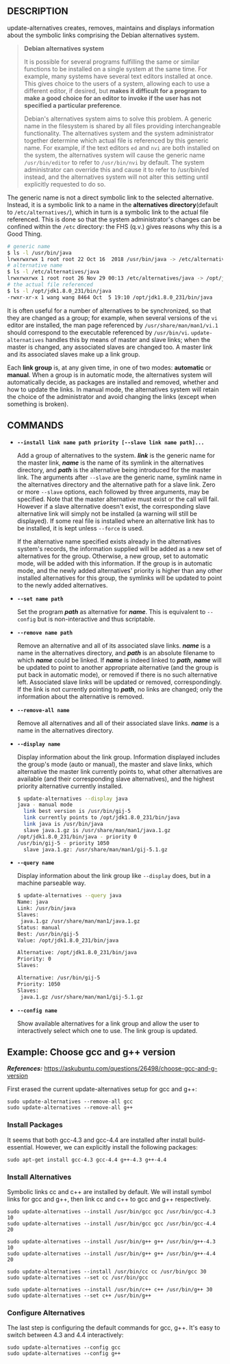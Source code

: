 ## DESCRIPTION

update-alternatives creates, removes, maintains and displays information about the symbolic links comprising the Debian alternatives system.

> **Debian alternatives system**
> 
> It is possible for several programs fulfilling the same or similar functions to be installed on a single system at the same time.  For example, many systems have several text editors installed at once. This gives choice to the users of a system, allowing each to use a different editor, if desired, but **makes it difficult for a program to make a good choice for an editor to invoke if the user has not specified a particular preference**.
> 
> Debian's alternatives system aims to solve this problem. A generic name in the filesystem is shared by all files providing interchangeable functionality. The alternatives system and the system administrator together determine which actual file is referenced by this generic name. For example, if the text editors `ed` and `nvi` are both installed on the system, the alternatives system will cause the generic name `/usr/bin/editor` to refer to `/usr/bin/nvi` by default. The system administrator can override this and cause it to refer to /usr/bin/ed instead, and the alternatives system will not alter this setting until explicitly requested to do so.

The generic name is not a direct symbolic link to the selected alternative. Instead, it is a symbolic link to a name in the **alternatives directory**(default to `/etc/alternatives/`), which in turn is a symbolic link to the actual file referenced. This is done so that the system administrator's changes can be confined within the `/etc` directory: the FHS (q.v.) gives reasons why this is a Good Thing.

```bash
# generic name
$ ls -l /usr/bin/java
lrwxrwxrwx 1 root root 22 Oct 16  2018 /usr/bin/java -> /etc/alternatives/java
# alternative name
$ ls -l /etc/alternatives/java
lrwxrwxrwx 1 root root 26 Nov 29 00:13 /etc/alternatives/java -> /opt/jdk1.8.0_231/bin/java
# the actual file referenced
$ ls -l /opt/jdk1.8.0_231/bin/java
-rwxr-xr-x 1 wang wang 8464 Oct  5 19:10 /opt/jdk1.8.0_231/bin/java
```

It is often useful for a number of alternatives to be synchronized, so that they are changed as a group; for example, when several versions of the `vi` editor are installed, the man page referenced by `/usr/share/man/man1/vi.1` should correspond to the executable referenced by `/usr/bin/vi`. `update-alternatives` handles this by means of master and slave links; when the master is changed, any associated slaves are changed too. A master link and its associated slaves make up a link group.

Each **link group** is, at any given time, in one of two modes: **automatic** or **manual**. When a group is in automatic mode, the alternatives system will automatically decide, as packages are installed and removed, whether and how to update the links. In manual mode, the alternatives system will retain the choice of the administrator and avoid changing the links (except when something is broken).

## COMMANDS

- **`--install link name path priority [--slave link name path]...`**

    Add a group of alternatives to the system. ***link*** is the generic name for the master link, ***name*** is the name of its symlink in the alternatives directory, and ***path*** is the alternative being introduced for the master link. The arguments after `--slave` are the generic name, symlink name in the alternatives directory and the alternative path for a slave link. Zero or more `--slave` options, each followed by three arguments, may be specified. Note that the master alternative must exist or the call will fail. However if a slave alternative doesn't exist, the corresponding slave alternative link will simply not be installed (a warning will still be displayed). If some real file is installed where an alternative link has to be installed, it is kept unless `--force` is used.

    If the alternative name specified exists already in the alternatives system's records, the information supplied will be added as a new set of alternatives for the group. Otherwise, a new group, set to automatic mode, will be added with this information. If the group is in automatic mode, and the  newly added alternatives' priority is higher than any other installed alternatives for this group, the symlinks will be updated to point to the newly added alternatives.

- **`--set name path`**

    Set the program ***path*** as alternative for ***name***. This is equivalent to `--config` but is non-interactive and thus scriptable.

- **`--remove name path`**

    Remove an alternative and all of its associated slave links. ***name*** is a name in the alternatives directory, and ***path*** is an absolute filename to which ***name*** could  be linked. If ***name*** is indeed linked to ***path***, ***name*** will be updated to point to another appropriate alternative (and the group is put back in automatic mode), or removed if there is no such alternative left.  Associated slave links will be updated or removed, correspondingly. If the link is not currently pointing to ***path***, no links are changed; only the information about the alternative is removed.

- **`--remove-all name`**

    Remove all alternatives and all of their associated slave links. ***name*** is a name in the alternatives directory.

- **`--display name`**

    Display information about the link group. Information displayed includes the group's mode (auto or manual), the master and slave links, which alternative the master link currently points to, what other alternatives are available (and their corresponding slave alternatives), and the highest priority alternative currently installed.
    
    ```bash
    $ update-alternatives --display java
    java - manual mode
      link best version is /usr/bin/gij-5
      link currently points to /opt/jdk1.8.0_231/bin/java
      link java is /usr/bin/java
      slave java.1.gz is /usr/share/man/man1/java.1.gz
    /opt/jdk1.8.0_231/bin/java - priority 0
    /usr/bin/gij-5 - priority 1050
      slave java.1.gz: /usr/share/man/man1/gij-5.1.gz
    ```

- **`--query name`**

    Display information about the link group like `--display` does, but in a machine parseable way.
    
    ```bash
    $ update-alternatives --query java
    Name: java
    Link: /usr/bin/java
    Slaves:
     java.1.gz /usr/share/man/man1/java.1.gz
    Status: manual
    Best: /usr/bin/gij-5
    Value: /opt/jdk1.8.0_231/bin/java
    
    Alternative: /opt/jdk1.8.0_231/bin/java
    Priority: 0
    Slaves:
    
    Alternative: /usr/bin/gij-5
    Priority: 1050
    Slaves:
     java.1.gz /usr/share/man/man1/gij-5.1.gz
    ```

- **`--config name`**

    Show available alternatives for a link group and allow the user to interactively select which one to use. The link group is updated.

## Example: Choose gcc and g++ version

***References:*** https://askubuntu.com/questions/26498/choose-gcc-and-g-version

First erased the current update-alternatives setup for gcc and g++:

```
sudo update-alternatives --remove-all gcc 
sudo update-alternatives --remove-all g++
```

### Install Packages

It seems that both gcc-4.3 and gcc-4.4 are installed after install build-essential. However, we can explicitly install the following packages:

```
sudo apt-get install gcc-4.3 gcc-4.4 g++-4.3 g++-4.4
```

### Install Alternatives

Symbolic links cc and c++ are installed by default. We will install symbol links for gcc and g++, then link cc and c++ to gcc and g++ respectively.

```
sudo update-alternatives --install /usr/bin/gcc gcc /usr/bin/gcc-4.3 10
sudo update-alternatives --install /usr/bin/gcc gcc /usr/bin/gcc-4.4 20

sudo update-alternatives --install /usr/bin/g++ g++ /usr/bin/g++-4.3 10
sudo update-alternatives --install /usr/bin/g++ g++ /usr/bin/g++-4.4 20

sudo update-alternatives --install /usr/bin/cc cc /usr/bin/gcc 30
sudo update-alternatives --set cc /usr/bin/gcc

sudo update-alternatives --install /usr/bin/c++ c++ /usr/bin/g++ 30
sudo update-alternatives --set c++ /usr/bin/g++
```

### Configure Alternatives

The last step is configuring the default commands for gcc, g++. It's easy to switch between 4.3 and 4.4 interactively:

```
sudo update-alternatives --config gcc
sudo update-alternatives --config g++
```
